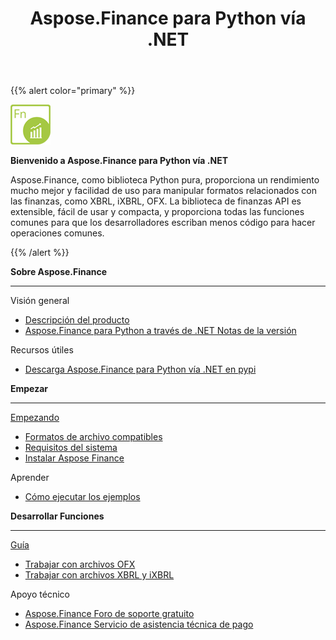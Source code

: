 ﻿---
title: Aspose.Finance para Python vía .NET
linktitle: Aspose.Finance para Python vía .NET
keywords: finance,xbrl,ixbrl,ofx,python
description: Proporciona mucho mejor rendimiento y facilidad de uso para manipular formatos relacionados con las finanzas, como XBRL, iXBRL, OFX usando Python
type: docs
weight: 10
url: /es/python-net/
is_root: true
aliases:
  - /python-net/working-with-aspose-finance/
---
{{% alert color="primary" %}}

<img src="home_1.png" style="width:64px;height:64px;" alt="Aspose.Finance for Python via .NET Product Logo" />

**Bienvenido a Aspose.Finance para Python vía .NET**

Aspose.Finance, como biblioteca Python pura, proporciona un rendimiento mucho mejor y facilidad de uso para manipular formatos relacionados con las finanzas, como XBRL, iXBRL, OFX. La biblioteca de finanzas API es extensible, fácil de usar y compacta, y proporciona todas las funciones comunes para que los desarrolladores escriban menos código para hacer operaciones comunes.

{{% /alert %}}

<div class="row">
	<div class="col-md-4">
		<p><b>Sobre Aspose.Finance</b></p>
			<hr><p>Visión general</p></hr>
			<ul>
				<li><a href="/finance/es/python-net/product-overview/">Descripción del producto</a></li>
			  <li><a href="https://releases.aspose.com/es/finance/python-net/release-notes/">Aspose.Finance para Python a través de .NET Notas de la versión</a></li>
			</ul>            
	        <p>Recursos útiles</p>
			<ul>
				<li><a href="https://pypi.org/project/aspose-finance/">Descarga Aspose.Finance para Python vía .NET en pypi</a></li>
			</ul>
	</div>
	<div class="col-md-4">
		<p><b>Empezar</b></p>
			<hr><p><a href="/finance/es/python-net/getting-started/">Empezando</a></p></hr>
			<ul>
				<li><a href="/finance/es/python-net/supported-file-formats/">Formatos de archivo compatibles</a></li>
				<li><a href="/finance/es/python-net/system-requirements/">Requisitos del sistema</a></li>
				<li><a href="/finance/es/python-net/installation/">Instalar Aspose Finance</a></li>
			</ul>
			<p>Aprender</p>
			<ul>
				<li><a href="/finance/es/python-net/how-to-run-the-examples/">Cómo ejecutar los ejemplos</a></li>
			</ul>
	</div>
	<div class="col-md-4">
		<p><b>Desarrollar Funciones</b></p>
			<hr><p><a href="/finance/es/python-net/developer-guide/">Guía</a></p></hr>
			<ul>
				<li><a href="/finance/es/python-net/working-with-ofx-files/">Trabajar con archivos OFX</a></li>
				<li><a href="/finance/es/python-net/working-with-xbrl-and-ixbrl-files/">Trabajar con archivos XBRL y iXBRL</a></li>
			</ul>
			<p>Apoyo técnico</p>
			<ul>
				<li><a href="https://forum.aspose.com/c/finance/43">Aspose.Finance Foro de soporte gratuito</a></li>
				<li><a href="https://helpdesk.aspose.com/">Aspose.Finance Servicio de asistencia técnica de pago</a></li>
			</ul>
	</div>
</div>
